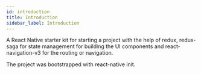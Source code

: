 ```yaml
---
id: introduction
title: Introduction
sidebar_label: Introduction
---
```


A React Native starter kit for starting a project with the help of redux, redux-saga for state management for building the UI components and react-navigation-v3 for the routing or navigation.

The project was bootstrapped with react-native init.

